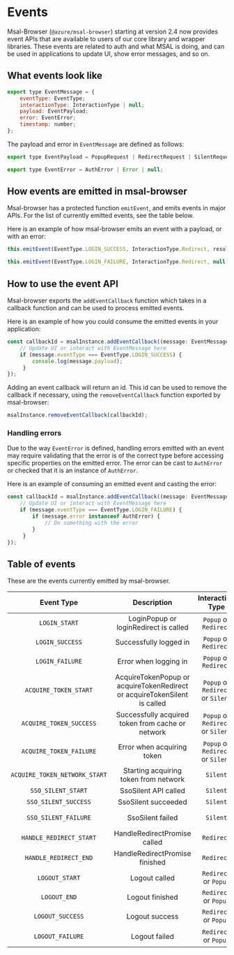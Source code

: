# Events

Msal-Browser (`@azure/msal-browser`) starting at version 2.4 now provides event APIs that are available to users of our core library and wrapper libraries. These events are related to auth and what MSAL is doing, and can be used in applications to update UI, show error messages, and so on.

## What events look like
```javascript
export type EventMessage = {
    eventType: EventType;
    interactionType: InteractionType | null;
    payload: EventPayload;
    error: EventError;
    timestamp: number;
};
```

The payload and error in `EventMessage` are defined as follows: 
```javascript
export type EventPayload = PopupRequest | RedirectRequest | SilentRequest | SsoSilentRequest | EndSessionRequest | AuthenticationResult | PopupEvent | null;

export type EventError = AuthError | Error | null;
```

## How events are emitted in msal-browser
Msal-browser has a protected function `emitEvent`, and emits events in major APIs. For the list of currently emitted events, see the table below.

Here is an example of how msal-browser emits an event with a payload, or with an error:

```javascript
this.emitEvent(EventType.LOGIN_SUCCESS, InteractionType.Redirect, result);

this.emitEvent(EventType.LOGIN_FAILURE, InteractionType.Redirect, null, e);
```

## How to use the event API
Msal-browser exports the `addEventCallback` function which takes in a callback function and can be used to process emitted events. 

Here is an example of how you could consume the emitted events in your application:
```javascript
const callbackId = msalInstance.addEventCallback((message: EventMessage) => {
    // Update UI or interact with EventMessage here
    if (message.eventType === EventType.LOGIN_SUCCESS) {
        console.log(message.payload);
     }
});
```
Adding an event callback will return an id. This id can be used to remove the callback if necessary, using the `removeEventCallback` function exported by msal-browser:

```javascript
msalInstance.removeEventCallback(callbackId);
```

### Handling errors
Due to the way `EventError` is defined, handling errors emitted with an event may require validating that the error is of the correct type before accessing specific properties on the emitted error. The error can be cast to `AuthError` or checked that it is an instance of `AuthError`. 

Here is an example of consuming an emitted event and casting the error:

```javascript
const callbackId = msalInstance.addEventCallback((message: EventMessage) => {
    // Update UI or interact with EventMessage here
    if (message.eventType === EventType.LOGIN_FAILURE) {
        if (message.error instanceof AuthError) {
            // Do something with the error
        }
     }
});
```

## Table of events
These are the events currently emitted by msal-browser.

| Event Type                    | Description                                                                | Interaction Type                 | Payload                                         | Error              |
|:-----------------------------:|:--------------------------------------------------------------------------:|:--------------------------------:|:-----------------------------------------------:|:------------------:|
| `LOGIN_START`                 | LoginPopup or loginRedirect is called                                      | `Popup` or `Redirect`            | [PopupRequest](https://azuread.github.io/microsoft-authentication-library-for-js/ref/modules/_azure_msal_browser.html#popuprequest) or [RedirectRequest](https://azuread.github.io/microsoft-authentication-library-for-js/ref/modules/_azure_msal_browser.html#redirectrequest)                 |                    |
| `LOGIN_SUCCESS`               | Successfully logged in                                                     | `Popup` or `Redirect`            | [AuthenticationResult](https://azuread.github.io/microsoft-authentication-library-for-js/ref/modules/_azure_msal_common.html#authenticationresult)                            |                    |
| `LOGIN_FAILURE`               | Error when logging in                                                      | `Popup` or `Redirect`            |                                                 | [AuthError](https://azuread.github.io/microsoft-authentication-library-for-js/ref/classes/_azure_msal_common.autherror.html) or Error |
| `ACQUIRE_TOKEN_START`         | AcquireTokenPopup or acquireTokenRedirect or acquireTokenSilent is called  | `Popup` or `Redirect` or `Silent`| [PopupRequest](https://azuread.github.io/microsoft-authentication-library-for-js/ref/modules/_azure_msal_browser.html#popuprequest) or [RedirectRequest](https://azuread.github.io/microsoft-authentication-library-for-js/ref/modules/_azure_msal_browser.html#redirectrequest) or [SilentRequest](https://azuread.github.io/microsoft-authentication-library-for-js/ref/modules/_azure_msal_browser.html#silentrequest) |                    |
| `ACQUIRE_TOKEN_SUCCESS`       | Successfully acquired token from cache or network                          | `Popup` or `Redirect` or `Silent`| [AuthenticationResult](https://azuread.github.io/microsoft-authentication-library-for-js/ref/modules/_azure_msal_common.html#authenticationresult)                            |                    |
| `ACQUIRE_TOKEN_FAILURE`       | Error when acquiring token                                                 | `Popup` or `Redirect` or `Silent`|                                                 | [AuthError](https://azuread.github.io/microsoft-authentication-library-for-js/ref/classes/_azure_msal_common.autherror.html) or Error |
| `ACQUIRE_TOKEN_NETWORK_START` | Starting acquiring token from network                                      | `Silent`                         |                                                 |                    |
| `SSO_SILENT_START`            | SsoSilent API called                                                       | `Silent`                         | [SsoSilentRequest](https://azuread.github.io/microsoft-authentication-library-for-js/ref/modules/_azure_msal_browser.html#ssosilentrequest)                                |                    |
| `SSO_SILENT_SUCCESS`          | SsoSilent succeeded                                                        | `Silent`                         | [AuthenticationResult](https://azuread.github.io/microsoft-authentication-library-for-js/ref/modules/_azure_msal_common.html#authenticationresult)                            |                    |
| `SSO_SILENT_FAILURE`          | SsoSilent failed                                                           | `Silent`                         |                                                 | [AuthError](https://azuread.github.io/microsoft-authentication-library-for-js/ref/classes/_azure_msal_common.autherror.html) or Error |
| `HANDLE_REDIRECT_START`       | HandleRedirectPromise called                                               | `Redirect`                       |                                                 |                    |
| `HANDLE_REDIRECT_END`         | HandleRedirectPromise finished                                             | `Redirect`                       |                                                 |                    |
| `LOGOUT_START`                | Logout called                                                              | `Redirect` or `Popup`            | [EndSessionRequest](https://azuread.github.io/microsoft-authentication-library-for-js/ref/modules/_azure_msal_browser.html#endsessionrequest) or [EndSessionPopupRequest](https://azuread.github.io/microsoft-authentication-library-for-js/ref/modules/_azure_msal_browser.html#endsessionpopuprequest)                               |                    |
| `LOGOUT_END`                  | Logout finished                                                            | `Redirect` or `Popup`            |                           |                    |
| `LOGOUT_SUCCESS`              | Logout success                                                             | `Redirect` or `Popup`            | [EndSessionRequest](https://azuread.github.io/microsoft-authentication-library-for-js/ref/modules/_azure_msal_browser.html#endsessionrequest) or [EndSessionPopupRequest](https://azuread.github.io/microsoft-authentication-library-for-js/ref/modules/_azure_msal_browser.html#endsessionpopuprequest)                              |                    |
| `LOGOUT_FAILURE`              | Logout failed                                                              | `Redirect` or `Popup`            |                                                 | [AuthError](https://azuread.github.io/microsoft-authentication-library-for-js/ref/classes/_azure_msal_common.autherror.html) or Error |

